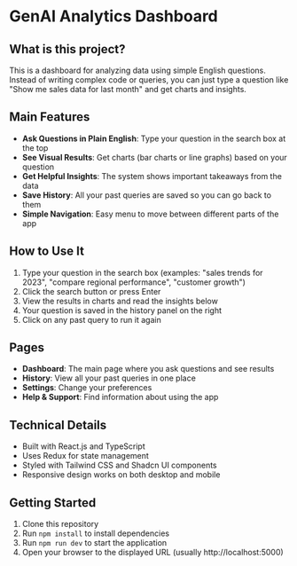 # GenAI Analytics Dashboard

## What is this project?

This is a dashboard for analyzing data using simple English questions. Instead of writing complex code or queries, you can just type a question like "Show me sales data for last month" and get charts and insights.

## Main Features

- **Ask Questions in Plain English**: Type your question in the search box at the top
- **See Visual Results**: Get charts (bar charts or line graphs) based on your question
- **Get Helpful Insights**: The system shows important takeaways from the data
- **Save History**: All your past queries are saved so you can go back to them
- **Simple Navigation**: Easy menu to move between different parts of the app

## How to Use It

1. Type your question in the search box (examples: "sales trends for 2023", "compare regional performance", "customer growth")
2. Click the search button or press Enter
3. View the results in charts and read the insights below
4. Your question is saved in the history panel on the right
5. Click on any past query to run it again

## Pages

- **Dashboard**: The main page where you ask questions and see results
- **History**: View all your past queries in one place
- **Settings**: Change your preferences
- **Help & Support**: Find information about using the app

## Technical Details

- Built with React.js and TypeScript
- Uses Redux for state management
- Styled with Tailwind CSS and Shadcn UI components
- Responsive design works on both desktop and mobile

## Getting Started

1. Clone this repository
2. Run `npm install` to install dependencies
3. Run `npm run dev` to start the application
4. Open your browser to the displayed URL (usually http://localhost:5000)
